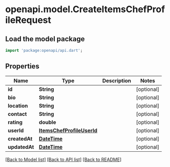 # openapi.model.CreateItemsChefProfileRequest

## Load the model package
```dart
import 'package:openapi/api.dart';
```

## Properties
Name | Type | Description | Notes
------------ | ------------- | ------------- | -------------
**id** | **String** |  | [optional] 
**bio** | **String** |  | [optional] 
**location** | **String** |  | [optional] 
**contact** | **String** |  | [optional] 
**rating** | **double** |  | [optional] 
**userId** | [**ItemsChefProfileUserId**](ItemsChefProfileUserId.md) |  | [optional] 
**createdAt** | [**DateTime**](DateTime.md) |  | [optional] 
**updatedAt** | [**DateTime**](DateTime.md) |  | [optional] 

[[Back to Model list]](../README.md#documentation-for-models) [[Back to API list]](../README.md#documentation-for-api-endpoints) [[Back to README]](../README.md)


